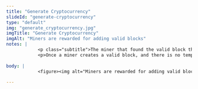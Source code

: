 ```yaml
--- 
title: "Generate Cryptocurrency"
slideId: "generate-cryptocurrency"
type: "default"
img: "generate_cryptocurrency.jpg"
imgTitle: "Generate Cryptocurrency"
imgAlt: "Miners are rewarded for adding valid blocks"
notes: | 
            <p class="subtitle">The miner that found the valid block that is permanently added to the chain receives a block reward in the form of cryptocurrency.</p>
            <p>Once a miner creates a valid block, and there is no temporary fork, they receive newly minted Bitcoin. This is distinct from the previous step. The block reward is not immediately given to the miner, as there could be a temporary fork in the network, and two blocks cannot receive block rewards. Therefore, the block reward is locked for six confirmations, avoiding this problem.</p>
        
body: | 
            <figure><img alt="Miners are rewarded for adding valid blocks" src="assets/img/generate_cryptocurrency.jpg" title="Generate Cryptocurrency"></figure>
        
---
```

